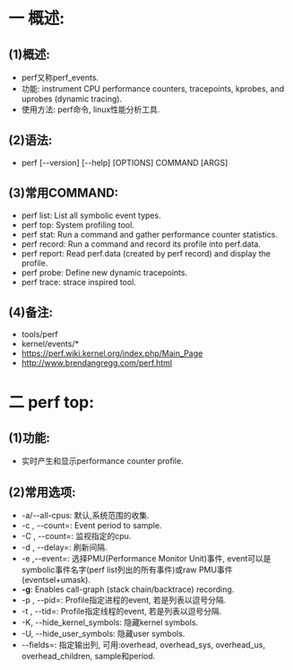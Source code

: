# 一 概述:
## (1)概述:
- perf又称perf_events.
- 功能: instrument CPU performance counters, tracepoints, kprobes, and uprobes (dynamic tracing).
- 使用方法: perf命令, linux性能分析工具.

## (2)语法:
- perf [--version] [--help] [OPTIONS] COMMAND [ARGS]

## (3)常用COMMAND:
- perf list: List all symbolic event types.
- perf top: System profiling tool.
- perf stat: Run a command and gather performance counter statistics.
- perf record: Run a command and record its profile into perf.data.
- perf report: Read perf.data (created by perf record) and display the profile.
- perf probe: Define new dynamic tracepoints.
- perf trace: strace inspired tool.

## (4)备注:
- tools/perf
- kernel/events/*
- https://perf.wiki.kernel.org/index.php/Main_Page
- http://www.brendangregg.com/perf.html

# 二 perf top:
## (1)功能:
- 实时产生和显示performance counter profile.

## (2)常用选项:
- -a/--all-cpus: 默认,系统范围的收集.
- -c <count>, --count=<count>: Event period to sample.
- -C <cpu-list>, --count=<count>: 监视指定的cpu.
- -d <seconds>, --delay=<seconds>: 刷新间隔.
- -e <event>,--event=<event>: 选择PMU(Performance Monitor Unit)事件, event可以是symbolic事件名字(perf list列出的所有事件)或raw PMU事件(eventsel+umask).
- **-g**: Enables call-graph (stack chain/backtrace) recording.
- -p <pid>, --pid=<pid>: Profile指定进程的event, 若是列表以逗号分隔.
- -t <tid>, --tid=<tid>: Profile指定线程的event, 若是列表以逗号分隔.
- -K, --hide_kernel_symbols: 隐藏kernel symbols.
- -U, --hide_user_symbols: 隐藏user symbols.
- --fields=: 指定输出列, 可用:overhead, overhead_sys, overhead_us, overhead_children, sample和period.